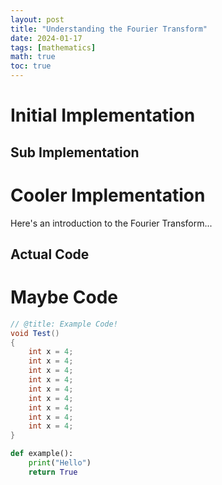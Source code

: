 ```yaml
---
layout: post
title: "Understanding the Fourier Transform"
date: 2024-01-17
tags: [mathematics]
math: true
toc: true
---
```


# Initial Implementation
## Sub Implementation

# Cooler Implementation

Here's an introduction to the Fourier Transform...

## Actual Code

# Maybe Code

```cs
// @title: Example Code!
void Test()
{
    int x = 4;
    int x = 4;
    int x = 4;
    int x = 4;
    int x = 4;
    int x = 4;
    int x = 4;
    int x = 4;
    int x = 4;
}
```

```python
def example():
    print("Hello")
    return True
```